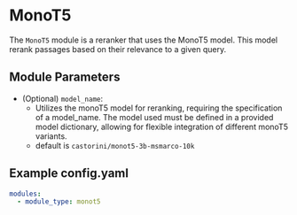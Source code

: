 # MonoT5
The `MonoT5` module is a reranker that uses the MonoT5 model. This model rerank passages based on their relevance to a given query.

## **Module Parameters**
- (Optional) `model_name`:
  - Utilizes the monoT5 model for reranking, requiring the specification of a model_name. The model used must be defined in a provided model dictionary, allowing for flexible integration of different monoT5 variants.
  - default is `castorini/monot5-3b-msmarco-10k`

## **Example config.yaml**
```yaml
modules:
  - module_type: monot5
```